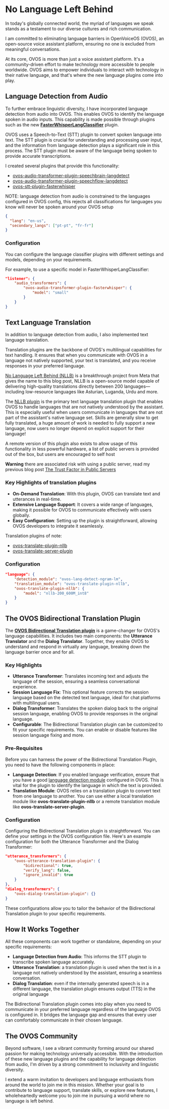 # No Language Left Behind

In today's globally connected world, the myriad of languages we speak stands as a testament to our diverse cultures and rich communication. 

I am  committed to eliminating language barriers in OpenVoiceOS (OVOS), an open-source voice assistant platform, ensuring no one is excluded from meaningful conversations.

At its core, OVOS is more than just a voice assistant platform. It's a community-driven effort to make technology more accessible to people worldwide. 
OVOS aims to empower individuals to interact with technology in their native language, and that's where the new language plugins come into play.


## Language Detection from Audio

To further embrace linguistic diversity, I have incorporated language detection from audio into OVOS. 
This enables OVOS to identify the language spoken in audio inputs. 
This capability is made possible through plugins such as the new [**FasterWhisperLangClassifier**](https://github.com/OpenVoiceOS/ovos-stt-plugin-fasterwhisper) plugin.

OVOS uses a Speech-to-Text (STT) plugin to convert spoken language into text. 
The STT plugin is crucial for understanding and processing user input, and the information from language detection plays a significant role in this process. 
The STT plugin must be aware of the language being spoken to provide accurate transcriptions.

I created several plugins that provide this functionality:
- [ovos-audio-transformer-plugin-speechbrain-langdetect](https://github.com/OpenVoiceOS/ovos-audio-transformer-plugin-speechbrain-langdetect)
- [ovos-audio-transformer-plugin-speechflow-langdetect](https://github.com/OpenVoiceOS/ovos-audio-transformer-plugin-speechflow-langdetect)
- [ovos-stt-plugin-fasterwhisper](https://github.com/OpenVoiceOS/ovos-stt-plugin-fasterwhisper)

NOTE: language detection from audio is constrained to the languages configured in OVOS config, this rejects all classifications for languages you know will never be spoken around your OVOS setup

```json
{
  "lang": "en-us",
  "secondary_langs": ["pt-pt", "fr-fr"]
}
```

### Configuration

You can configure the language classifier plugins with different settings and models, depending on your requirements. 

For example, to use a specific model in FasterWhisperLangClassifier:

```json
"listener": {
    "audio_transformers": {
        "ovos-audio-transformer-plugin-fasterwhisper": {
            "model": "small"
        }
    }
}
```

## Text Language Translation

In addition to language detection from audio, I also implemented text language translation.

Translation plugins are the backbone of OVOS's multilingual capabilities for text handling.
It ensures that when you communicate with OVOS in a language not natively supported, your text is translated, and you receive responses in your preferred language. 

[No Language Left Behind (NLLB)](https://ai.meta.com/research/no-language-left-behind/) is a breakthrough project from Meta that gives the name to this blog post, NLLB is a open-source model capable of delivering high-quality translations directly between 200 languages—including low-resource languages like Asturian, Luganda, Urdu and more.

The [NLLB plugin](https://github.com/OpenVoiceOS/ovos-translate-plugin-nllb) is the primary text language translation plugin that enables OVOS to handle languages that are not natively understood by the assistant. 
This is especially useful when users communicate in languages that are not part of the assistant's native language set. 
Skills are generally slow to get fully translated, a huge amount of work is needed to fully support a new language, now users no longer depend on explicit support for their language!

A remote version of this plugin also exists to allow usage of this functionality in less powerful hardware, a list of public servers is provided out of the box, but users are encouraged to self host

**Warning** there are associated risk with using a public server, read my previous blog post [The Trust Factor in Public Servers](https://jarbasal.github.io/blog/2023/10/14/the-trust-factor-in-public-servers.html)

### Key Highlights of translation plugins

- **On-Demand Translation**: With this plugin, OVOS can translate text and utterances in real-time.
- **Extensive Language Support**: It covers a wide range of languages, making it possible for OVOS to communicate effectively with users globally.
- **Easy Configuration**: Setting up the plugin is straightforward, allowing OVOS developers to integrate it seamlessly.

Translation plugins of note:
- [ovos-translate-plugin-nllb](https://github.com/OpenVoiceOS/ovos-translate-plugin-nllb)
- [ovos-translate-server-plugin](https://github.com/OpenVoiceOS/ovos-translate-server-plugin)

### Configuration

```json
"language": {
    "detection_module": "ovos-lang-detect-ngram-lm",
    "translation_module": "ovos-translate-plugin-nllb",
    "ovos-translate-plugin-nllb": {
        "model": "nllb-200_600M_int8"
    }
}
```

## The OVOS Bidirectional Translation Plugin

The [**OVOS Bidirectional Translation plugin**](https://github.com/OpenVoiceOS/ovos-bidirectional-translation-plugin/tree/dev) is a game-changer for OVOS's language capabilities. 
It includes two main components: the **Utterance Translator** and the **Dialog Translator**.
Together, they enable OVOS to understand and respond in virtually any language, breaking down the language barrier once and for all.

### Key Highlights

- **Utterance Transformer**: Translates incoming text and adjusts the language of the session, ensuring a seamless conversational experience.
- **Session Language Fix**: This optional feature corrects the session language based on the detected text language, ideal for chat platforms with multilingual users.
- **Dialog Transformer**: Translates the spoken dialog back to the original session language, enabling OVOS to provide responses in the original language.
- **Configurable**: The Bidirectional Translation plugin can be customized to fit your specific requirements. You can enable or disable features like session language fixing and more.

### Pre-Requisites

Before you can harness the power of the Bidirectional Translation Plugin, you need to have the following components in place:

- **Language Detection**: If you enabled language verification, ensure that you have a good [language detection module](https://openvoiceos.github.io/ovos-technical-manual/lang_plugins/) configured in OVOS. This is vital for the plugin to identify the language in which the text is provided.
- **Translation Module**: OVOS relies on a translation plugin to convert text from one language to another. You can use either a local translation module like **ovos-translate-plugin-nllb** or a remote translation module like **ovos-translate-server-plugin**.

### Configuration

Configuring the Bidirectional Translation plugin is straightforward. You can define your settings in the OVOS configuration file. Here's an example configuration for both the Utterance Transformer and the Dialog Transformer:

```json
"utterance_transformers": {
    "ovos-utterance-translation-plugin": {
        "bidirectional": true,
        "verify_lang": false,
        "ignore_invalid": true
    }
},
"dialog_transformers": {
    "ovos-dialog-translation-plugin": {}
}
```

These configurations allow you to tailor the behavior of the Bidirectional Translation plugin to your specific requirements.

## How It Works Together

All these components can work together or standalone, depending on your specific requirements:

- **Language Detection from Audio**: This informs the STT plugin to transcribe spoken language accurately.
- **Utterance Translation**: a translation plugin is used when the text is in a language not natively understood by the assistant, ensuring a seamless conversation.
- **Dialog Translation**: even if the internally generated speech is in a different language, the translation plugin ensures output (TTS) in the original language

The Bidirectional Translation plugin comes into play when you need to communicate in your preferred language regardless of the language OVOS is configured in. It bridges the language gap and ensures that every user can comfortably communicate in their chosen language.

## The OVOS Community

Beyond software, I see a vibrant community forming around our shared passion for making technology universally accessible. 
With the introduction of these new language plugins and the capability for language detection from audio, I'm driven by a strong commitment to inclusivity and linguistic diversity.

I extend a warm invitation to developers and language enthusiasts from around the world to join me in this mission. 
Whether your goal is to contribute to language support, translate skills, or explore new features, I wholeheartedly welcome you to join me in pursuing a world where no language is left behind.
